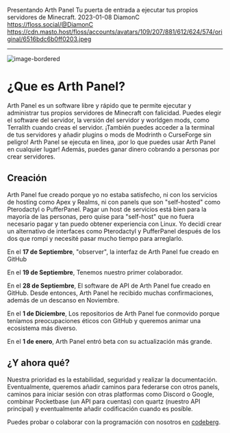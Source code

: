 Presentando Arth Panel
Tu puerta de entrada a ejecutar tus propios servidores de Minecraft.
2023-01-08
DiamonC
https://floss.social/@DiamonC
https://cdn.masto.host/floss/accounts/avatars/109/207/881/612/624/574/original/6516bdc6b0ff0203.jpeg

---

![image-bordered](https://i.imgur.com/sHstVuD.png)  
# ¿Que es Arth Panel?

Arth Panel es un software libre y rápido que te permite ejecutar y administrar tus propios servidores de Minecraft con falicidad. Puedes elegir el software del servidor, la versión del servidor y worldgen mods, como Terralith cuando creas el servidor. ¡También puedes acceder a la terminal de tus servidores y añadir plugins o mods de Modrinth o CurseForge sin peligro! Arth Panel se ejecuta en linea, ¡por lo que puedes usar Arth Panel en cualquier lugar! Además, puedes ganar dinero cobrando a personas por crear servidores.

## Creación
Arth Panel fue creado porque yo no estaba satisfecho, ni con los servicios de hosting como Apex y Realms, ni con panels que son "self-hosted" como Pterodactyl o PufferPanel. Pagar un host de servicios está bien para la mayoría de las personas, pero quise para "self-host" que no fuera necesario pagar y tan puedo obtener experiencia con Linux. Yo decidí crear un alternativo de interfaces como Pterodactyl y PufferPanel después de los dos que rompí y necesité pasar mucho tiempo para arreglarlo.

En el **17 de Septiembre**, "observer", la interfaz de Arth Panel fue creado en GitHub

En el **19 de Septiembre**, Tenemos nuestro primer colaborador.

En el **28 de Septiembre**, El software de API de Arth Panel fue creado en GitHub. Desde entonces, Arth Panel he recibido muchas confirmaciones, además de un descanso en Noviembre.

En el **1 de Diciembre**, Los repositorios de Arth Panel fue conmovido porque teníamos preocupaciones éticos con GitHub y queremos animar una ecosistema más diverso.

En el **1 de enero**, Arth Panel entró beta con su actualización más grande.

## ¿Y ahora qué?
Nuestra prioridad es la estabilidad, seguridad y realizar la documentación. Eventualmente, queremos añadir caminos para federarse con otros panels, caminos para iniciar sesión con otras platformas como Discord o Google, combinar Pocketbase (un API para cuentas) con quartz (nuestro API principal) y eventualmente añadir codificación cuando es posíble.

Puedes probar o colaborar con la programación con nosotros en [codeberg](https://codeberg.org/arth).


